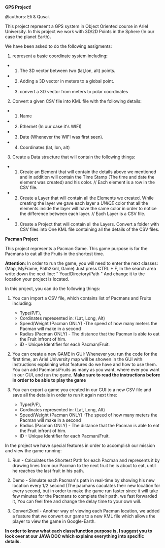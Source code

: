**********GPS Project!**********

@authors: Eli & Qusai.

This project represent a GPS system in Object Oriented course in Ariel University.
In this project we work with 3D/2D Points in the Sphere (In our case the planet Earth).

We have been asked to do the following assigments:

1. represent a basic coordinate system including:
 * 1. The 3D vector between two (lat,lon, alt) points.
 * 2. Adding a 3D vector in meters to a global point.
 * 3. convert a 3D vector from meters to polar coordinates

2. Convert a given CSV file into KML file with the following details:
 * 1. Name 
 * 2. Ethernet (In our case it's WIFI)
 * 3. Date (Whenever the WIFI was first seen).
 * 4. Coordinates (lat, lon, alt)

3. Create a Data structure that will contain the following things:
 * 1. Create an Element that will contain the details above we mentioned and in addition will
      contain the Time Stamp (The time and date the element was created) and his color.
      // Each element is a row in the CSV file.

 * 2. Create a Layer that will contain all the Elements we created. While creating the layer
      we gave each layer a *UNIQE* color that all the elements inside the layer will have the 
      same color in order to notice the difference between each layer.
      // Each Layer is a CSV file.

 * 3. Create a Project that will contain all the Layers. Convert a folder with CSV files into
      One KML file containing all the details of the CSV files.
      
**********Pacman Project**********

This project represents a Pacman Game.
This game purpose is for the Pacmans to eat all the Fruits in the shortest time.

**Attention**:
In order to run the game, you will need to enter the next classes:
(Map, MyFrame, Path2kml, Game)
Just press CTRL + F, In the search area write down the next line:
" Your/Directory/Path " And change it to the location your project is located.

In this project, you can do the following things:

 1. You can import a CSV file, which contains list of Pacmans and Fruits including:
      - Type(P/F), 
      - Cordinates represented in: (Lat, Long, Alt)
      - Speed/Weight (Pacman ONLY) -The speed of how many meters the Pacman will make in a second
      - Radius (Pacman ONLY) - The distance that the Pacman is able to eat the Fruit infront of him.
      - iD - Unique Identifier for each Pacman/Fruit.
      
 2. You can create a new GAME in GUI:
      Whenever you run the code for the first time, an Ariel University map will be showen in the GUI with instructions
      explaining what features do we have and how to use them.
      You can add Pacmans/Fruits as many as you want, where ever you want in our GUI, and run the game.
      **Make sure to read the instructions before in order to be able to play the game**
      
 3. You can export a game you created in our GUI to a new CSV file and save all the details in order to run it again next time:
      - Type(P/F), 
      - Cordinates represented in: (Lat, Long, Alt)
      - Speed/Weight (Pacman ONLY) -The speed of how many meters the Pacman will make in a second
      - Radius (Pacman ONLY) - The distance that the Pacman is able to eat the Fruit infront of him.
      - iD - Unique Identifier for each Pacman/Fruit.
      
In the project we have special features in order to accomplish our mission and view the game running:

 1. Run - Calculates the Shortest Path for each Pacman and represents it by drawing lines from our Pacman to the next fruit
            he is about to eat, until he reaches the last fruit in his path.
 
 2. Demo - Simulate each Pacman's path in real-time by showing his new location every 1/2 second (The pacmans caculates their
             new location for every second, but in order to make the game run faster since it will take few minutes for the
             Pacmans to complete their path, we fast forwarded it,
             You can feel free and change the delay time to your own will.
 
 3. Convert2kml - Another way of viewing each Pacman location, we added a feature that we convert our game to a new KML file
                  which allows the player to view the game in Google-Earth.

**In order to know what each class/function purpose is, I suggest you to look over at our JAVA DOC which explains everything into specific details.**


